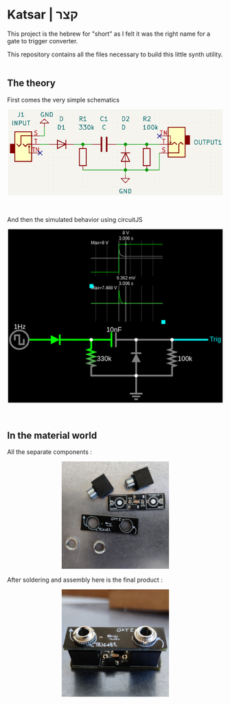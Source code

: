 # Katsar | קצר

This project is the hebrew for "short" as I felt it was the right name for a gate to trigger converter.

This repository contains all the files necessary to build this little synth utility.
&nbsp;

## The theory
First comes the very simple schematics
<p align = "center">
  <img src="Kastar_schematics.png" alt="electronics schematics" class="center" width="500" /> 
</p>

&nbsp;

And then the simulated behavior using circuitJS
<p align = "center">
  <img src="Katsar_simulation.png" alt="electronics schematics" class="center" width="500" /> 
</p>
&nbsp;

## In the material world

All the separate components :
<p align = "center">
  <img src="Katsar_pic_1.jpg" alt="picture of the components" class="center" width="250" /> 
</p>

After soldering and assembly here is the final product :
<p align = "center">
  <img src="Katsar_pic_2.jpg" alt="picture of the assembled final product" width="250"/>
</p>
